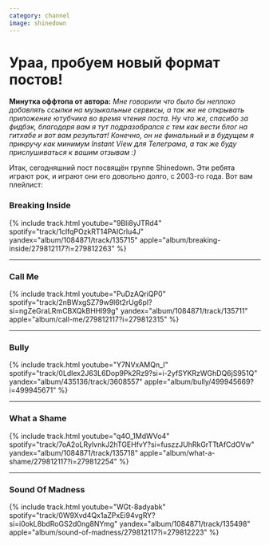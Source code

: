 ```yaml
---
category: channel
image: shinedown
---
```

# Ураа, пробуем новый формат постов!

__Минутка оффтопа от автора:__
_Мне говорили что было бы неплохо добавлять ссылки на музыкальные сервисы, а так же не открывать
приложение ютубчика во время чтения поста. Ну что же, спасибо за фидбэк, благодаря вам я тут
подразобрался с тем как вести блог на гитхабе и вот вам результат! Конечно, он не финальный и в
будущем я прикручу как минимум Instant View для Телеграма, а так же буду прислушиваться к вашим отзывам :)_

Итак, сегодняшний пост посвящён группе Shinedown. Эти ребята играют рок,
и играют они его довольно долго, с 2003-го года. Вот вам плейлист:

### Breaking Inside
{% include track.html
youtube="9Bli8yJTRd4"
spotify="track/1clfqPOzkRT14PAICrlu4J"
yandex="album/1084871/track/135715"
apple="album/breaking-inside/279812117?i=279812263"
%}

<hr>

### Call Me
{% include track.html
youtube="PuDzAQriQP0"
spotify="track/2nBWxgSZ79w9l6t2rUg6pl?si=ngZeGraLRmCBXQkBHHl99g"
yandex="album/1084871/track/135711"
apple="album/call-me/279812117?i=279812315"
%}

<hr>

### Bully
{% include track.html
youtube="Y7NVxAMQn_I"
spotify="track/0Ldlex2J63L6Dop9Pk2Rz9?si=i-2yfSYKRzWGhDQ6jS951Q"
yandex="album/435136/track/3608557"
apple="album/bully/499945669?i=499945671"
%}

<hr>

### What a Shame
{% include track.html
youtube="q4O_1MdWVo4"
spotify="track/7oA2oLRylvnkJ2hTGEHfvY?si=fuszzJUhRkGrTTtAfCdOVw"
yandex="album/1084871/track/135718"
apple="album/what-a-shame/279812117?i=279812254"
%}

<hr>

### Sound Of Madness
{% include track.html
youtube="WGt-8adyabk"
spotify="track/0W9Xvd4Qx1aZPxEi94vgRY?si=i0okL8bdRoGS2d0ng8NYmg"
yandex="album/1084871/track/135498"
apple="album/sound-of-madness/279812117?i=279812223"
%}
